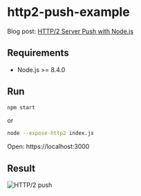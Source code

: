 # http2-push-example

Blog post: [HTTP/2 Server Push with Node.js](https://blog.risingstack.com/node-js-http-2-push)

## Requirements

- Node.js >= 8.4.0

## Run

```sh
npm start
```

or

```sh
node --expose-http2 index.js
```

Open: https://localhost:3000

## Result

![HTTP/2 push](/network.png)
